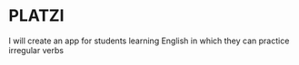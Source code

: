 # PLATZI
I will create an app for students learning English in which they can practice irregular verbs
